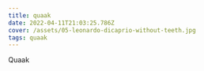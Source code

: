 ```yaml
---
title: quaak
date: 2022-04-11T21:03:25.786Z
cover: /assets/05-leonardo-dicaprio-without-teeth.jpg
tags: quaak
---
```

Quaak